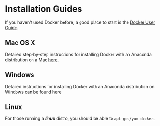 # Installation Guides

If you haven't used Docker before, a good place to start is the [Docker User Guide](https://docs.docker.com/userguide/).

## Mac OS X

Detailed step-by-step instructions for installing Docker with an Anaconda distribution on a Mac [here](./step_by_step_MacOSX_install.md).

## Windows

Detailed instructions for installing Docker with an Anaconda distribution on Windows can be found [here](./step_by_step_Windows_install.md)

## Linux

For those running a **_linux_** distro, you should be able to `apt-get/yum docker`.